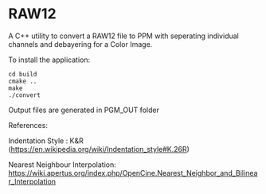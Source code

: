 # RAW12
A C++ utility to convert a RAW12 file to PPM with seperating individual channels and debayering for a Color Image.


To install the application: 
```
cd build
cmake ..
make
./convert
```
Output files are generated in PGM_OUT folder  

References:  

Indentation Style : K&R (https://en.wikipedia.org/wiki/Indentation_style#K.26R)  

Nearest Neighbour Interpolation: https://wiki.apertus.org/index.php/OpenCine.Nearest_Neighbor_and_Bilinear_Interpolation  


